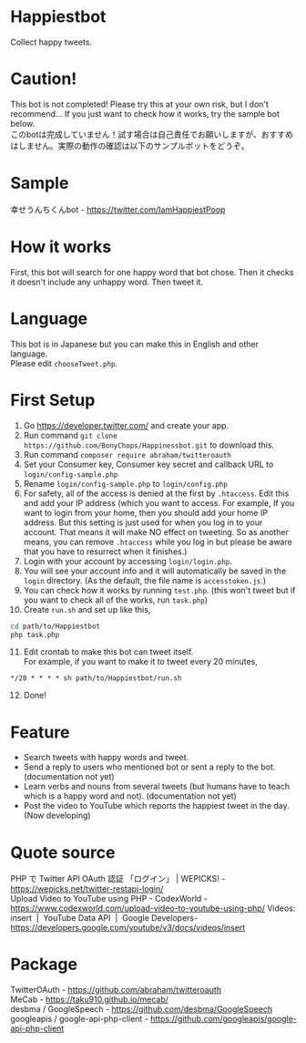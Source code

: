 # Happiestbot
Collect happy tweets.

# Caution!
This bot is not completed! Please try this at your own risk, but I don't recommend... If you just want to check how it works, try the sample bot below.  
このbotは完成していません！試す場合は自己責任でお願いしますが、おすすめはしません。実際の動作の確認は以下のサンプルボットをどうぞ。

# Sample
幸せうんちくんbot - https://twitter.com/IamHappiestPoop

# How it works
First, this bot will search for one happy word that bot chose. Then it checks it doesn't include any unhappy word. Then tweet it.

# Language
This bot is in Japanese but you can make this in English and other language.  
Please edit `chooseTweet.php`.


# First Setup
1. Go https://developer.twitter.com/ and create your app.
1. Run command `git clone https://github.com/BonyChops/Happinessbot.git` to download this.
1. Run command `composer require abraham/twitteroauth`
1. Set your Consumer key, Consumer key secret and callback URL to `login/config-sample.php`
1. Rename `login/config-sample.php` to `login/config.php`
1. For safety, all of the access is denied at the first by `.htaccess`. Edit this and add your IP address (which you want to access. For example, If you want to login from your home, then you should add your home IP address. But this setting is just used for when you log in to your account. That means it will make NO effect on tweeting. So as another means, you can remove `.htaccess` while you log in but please be aware that you have to  resurrect when it finishes.)
1. Login with your account by accessing `login/login.php`.
1. You will see your account info and it will automatically be saved in the `login` directory.  (As the default, the file name is `accesstoken.js`.)
1. You can check how it works by running `test.php`. (this won't tweet but if you want to check all of the works, run `task.php`)
1. Create `run.sh` and set up like this,  
```sh:run.sh
cd path/to/Happiestbot  
php task.php
```
11. Edit crontab to make this bot can tweet itself.  
For example, if you want to make it to tweet every 20 minutes,
```
*/20 * * * * sh path/to/Happiestbot/run.sh
```
12. Done!
# Feature
- Search tweets with happy words and tweet.
- Send a reply to users who mentioned bot or sent a reply to the bot. (documentation not yet)
- Learn verbs and nouns from several tweets (but humans have to teach which is a happy word and not). (documentation not yet)
- Post the video to YouTube which reports the happiest tweet in the day. (Now developing)

# Quote source
PHP で Twitter API OAuth 認証 「ログイン」 | WEPICKS! - https://wepicks.net/twitter-restapi-login/  
Upload Video to YouTube using PHP - CodexWorld - https://www.codexworld.com/upload-video-to-youtube-using-php/
Videos: insert  |  YouTube Data API  |  Google Developers- https://developers.google.com/youtube/v3/docs/videos/insert

# Package
TwitterOAuth - https://github.com/abraham/twitteroauth  
MeCab - https://taku910.github.io/mecab/  
desbma / GoogleSpeech - https://github.com/desbma/GoogleSpeech  
googleapis / google-api-php-client - https://github.com/googleapis/google-api-php-client